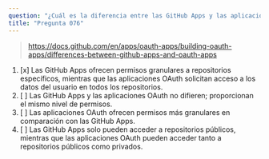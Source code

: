 ```yaml
---
question: "¿Cuál es la diferencia entre las GitHub Apps y las aplicaciones OAuth?"
title: "Pregunta 076"
---
```


> https://docs.github.com/en/apps/oauth-apps/building-oauth-apps/differences-between-github-apps-and-oauth-apps
1. [x] Las GitHub Apps ofrecen permisos granulares a repositorios específicos, mientras que las aplicaciones OAuth solicitan acceso a los datos del usuario en todos los repositorios.
1. [ ] Las GitHub Apps y las aplicaciones OAuth no difieren; proporcionan el mismo nivel de permisos.
1. [ ] Las aplicaciones OAuth ofrecen permisos más granulares en comparación con las GitHub Apps.
1. [ ] Las GitHub Apps solo pueden acceder a repositorios públicos, mientras que las aplicaciones OAuth pueden acceder tanto a repositorios públicos como privados.
